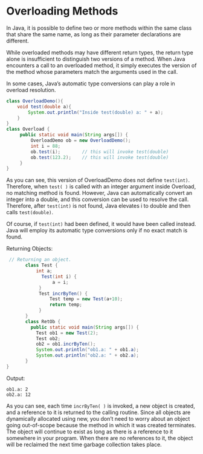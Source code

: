 # Overloading Methods
In Java, it is possible to define two or more methods within the same class that share the same name, as long as their parameter declarations are different.

While overloaded methods may have different return types, the return type alone is insufficient to distinguish two versions of a method. When Java encounters a call to an overloaded method, it simply executes the version of the method
whose parameters match the arguments used in the call.

In some cases, Java’s automatic type conversions can play a role in overload resolution.
```java
class OverloadDemo(){
    void test(double a){
        System.out.println("Inside test(double) a: " + a);
    }
}
class Overload {
     public static void main(String args[]) {
         OverloadDemo ob = new OverloadDemo();
         int i = 88;
         ob.test(i);        // this will invoke test(double)
         ob.test(123.2);    // this will invoke test(double)
     }
}
```
As you can see, this version of OverloadDemo does not define `test(int)`. Therefore, when `test( )` is called with an integer argument inside Overload, no matching method is found. However, Java can automatically convert an integer into a double, and this conversion can be used to resolve the call. Therefore, after `test(int)` is not found,
Java elevates i to double and then calls `test(double)`.

Of course, if `test(int)` had been defined, it would have been called instead.
Java will employ its automatic type conversions only if no exact match is found.

Returning Objects:
```java
 // Returning an object.
       class Test {
           int a;
             Test(int i) {
                 a = i;
            }
            Test incrByTen() {
                Test temp = new Test(a+10);
                return temp;
            }
       }
       class RetOb {
         public static void main(String args[]) {
           Test ob1 = new Test(2);
           Test ob2;
           ob2 = ob1.incrByTen();
           System.out.println("ob1.a: " + ob1.a);
           System.out.println("ob2.a: " + ob2.a);
       }
}
```
Output:
```
ob1.a: 2
ob2.a: 12
```
As you can see, each time `incrByTen( )` is invoked, a new object is created, and a reference to it is returned to the calling routine. Since all objects are dynamically allocated using new, you don’t need to worry about an object going out-of-scope because the method in which it was created terminates. The object will continue to exist as long as there is a reference to it somewhere in your program. When there are no references to it, the object will be reclaimed the
next time garbage collection takes place.